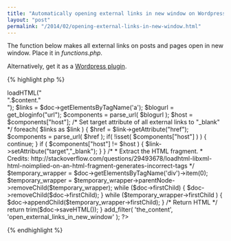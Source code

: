 ```yaml
---
title: "Automatically opening external links in new window on Wordpress"
layout: "post"
permalink: "/2014/02/opening-external-links-in-new-window.html"
---
```


The function below makes all external links on posts and pages open in new window. Place it in *functions.php*.

Alternatively, get it as a [Wordpress plugin](https://github.com/binarystash/wp-outside-links-in-new-tabs).

{% highlight php %}
<?php
function open_external_links_in_new_window($content) {

	$doc = new DOMDocument();
		$doc->loadHTML("<div>".$content."</div>");
		$links = $doc->getElementsByTagName('a');
		
		$blogurl = get_bloginfo("url");
		$components = parse_url( $blogurl );
		$host = $components["host"];
		
		/* Set target attribute of all external links to "_blank" */
		
		foreach( $links as $link ) {

			$href = $link->getAttribute("href");
			$components = parse_url( $href );

			if( !isset( $components["host"] ) ) {
				continue;
			}

			if ( $components["host"] != $host ) {
				$link->setAttribute("target","_blank");
			}

		}
		
		/*
		 * Extract the HTML fragment.
		 * Credits: http://stackoverflow.com/questions/29493678/loadhtml-libxml-html-noimplied-on-an-html-fragment-generates-incorrect-tags
		 */
		
		$temporary_wrapper = $doc->getElementsByTagName('div')->item(0);
		$temporary_wrapper = $temporary_wrapper->parentNode->removeChild($temporary_wrapper);
		
		while ($doc->firstChild) {
			$doc->removeChild($doc->firstChild);
		}

		while ($temporary_wrapper->firstChild ) {
			$doc->appendChild($temporary_wrapper->firstChild);
		}
		
		/* Return HTML */
		
		return trim($doc->saveHTML());

}

add_filter( 'the_content', 'open_external_links_in_new_window' );
?>
{% endhighlight %}
